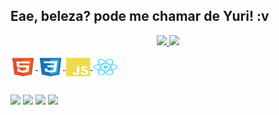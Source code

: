 <!--
### Hi there 👋


**PYuriDuarte/PYuriDuarte** is a ✨ _special_ ✨ repository because its `README.md` (this file) appears on your GitHub profile.

Here are some ideas to get you started:

- 🔭 I’m currently working on ...
- 🌱 I’m currently learning ...
- 👯 I’m looking to collaborate on ...
- 🤔 I’m looking for help with ...
- 💬 Ask me about ...
- 📫 How to reach me: ...
- 😄 Pronouns: ...
- ⚡ Fun fact: ...
-->

## Eae, beleza? pode me chamar de Yuri! :v

<div align="center">
  <a href="https://github.com/PYuriDuarte">
  <img height="160em" src="https://github-readme-stats.vercel.app/api?username=PYuriDuarte&show_icons=true&theme=tokyonight&include_all_commits=true&count_private=true"/>
  <img height="160em" src="https://github-readme-stats.vercel.app/api/top-langs/?username=PYuriDuarte&layout=compact&langs_count=7&theme=tokyonight"/>
</div>
  
<div style="display: inline_block"><br>
  <img align="center" alt="yuriHTML" height="30" width="40" src="https://raw.githubusercontent.com/devicons/devicon/master/icons/html5/html5-original.svg">
  <img align="center" alt="yuriCSS" height="30" width="40" src="https://raw.githubusercontent.com/devicons/devicon/master/icons/css3/css3-original.svg">
  <img align="center" alt="yuriJs" height="30" width="40" src="https://raw.githubusercontent.com/devicons/devicon/master/icons/javascript/javascript-plain.svg">
  <!--<img align="center" alt="yuriTs" height="30" width="40" src="https://raw.githubusercontent.com/devicons/devicon/master/icons/typescript/typescript-plain.svg">-->
  <img align="center" alt="yuriReact" height="30" width="40" src="https://raw.githubusercontent.com/devicons/devicon/master/icons/react/react-original.svg">
</div>
  
  ##
 
<div> 
  <a href="https://www.youtube.com/channel/UCcVjD0kY8vqByzZwxK1sYCg"><img src="https://img.shields.io/badge/YouTube-FF0000?style=for-the-badge&logo=youtube&logoColor=white"></a>
  <a href="https://www.instagram.com/pyuriduarte/"><img src="https://img.shields.io/badge/-Instagram-%23E4405F?style=for-the-badge&logo=instagram&logoColor=white"></a>
 	<!--<a href="https://www.twitch.tv/pyuriduarte""><img src="https://img.shields.io/badge/Twitch-9146FF?style=for-the-badge&logo=twitch&logoColor=white"></a>
 <a href="https://discord.ggpyuriduarte"><img src="https://img.shields.io/badge/Discord-7289DA?style=for-the-badge&logo=discord&logoColor=white"></a>-->
  <a href = "mailto:yuri.viana10@gmail.com"><img src="https://img.shields.io/badge/-Gmail-%23333?style=for-the-badge&logo=gmail&logoColor=red"></a>
  <a href="https://www.linkedin.com/in/yuri-duarte-7aa044178/"><img src="https://img.shields.io/badge/-LinkedIn-%230077B5?style=for-the-badge&logo=linkedin&logoColor=white"></a> 
 
  <!--![Snake animation](https://github.com/rafaballerini/PYuriDuarte/blob/output/github-contribution-grid-snake.svg)-->
 
</div>
